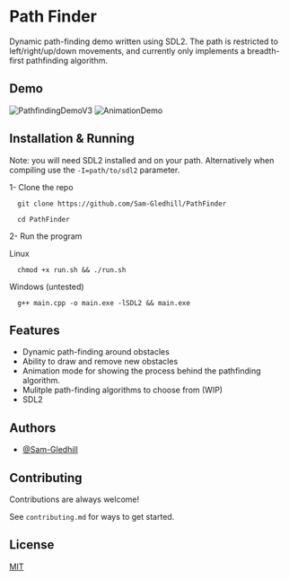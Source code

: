 
# Path Finder

Dynamic path-finding demo written using SDL2. The path is restricted to left/right/up/down movements, and currently only implements a breadth-first pathfinding algorithm.

## Demo

![PathfindingDemoV3](https://github.com/user-attachments/assets/10eb8047-a26f-4d16-ac13-d9a209e5dab8)
![AnimationDemo](https://github.com/user-attachments/assets/cf03b663-ec44-4f36-a462-c686143d138d)

## Installation & Running

Note: you will need SDL2 installed and on your path. Alternatively when compiling use the `-I=path/to/sdl2` parameter.

1- Clone the repo
```
  git clone https://github.com/Sam-Gledhill/PathFinder
```

```
  cd PathFinder
```


2- Run the program

Linux
```
  chmod +x run.sh && ./run.sh
```

Windows (untested)
```
  g++ main.cpp -o main.exe -lSDL2 && main.exe 
```

## Features

- Dynamic path-finding around obstacles
- Ability to draw and remove new obstacles
- Animation mode for showing the process behind the pathfinding algorithm.
- Mulitple path-finding algorithms to choose from (WIP)
- SDL2


## Authors

- [@Sam-Gledhill](https://www.github.com/Sam-Gledhill)


## Contributing

Contributions are always welcome!

See `contributing.md` for ways to get started.


## License

[MIT](https://choosealicense.com/licenses/mit/)


